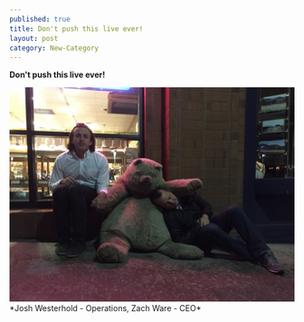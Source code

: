 ```yaml
---
published: true
title: Don't push this live ever!
layout: post
category: New-Category
---
```


**Don't push this live ever!**

<img src="/public/images/IMG_8735.JPG" width="600" />
*Josh Westerhold - Operations, Zach Ware - CEO*
